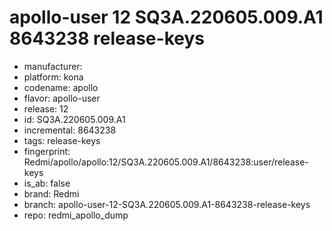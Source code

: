 # apollo-user 12 SQ3A.220605.009.A1 8643238 release-keys
- manufacturer: 
- platform: kona
- codename: apollo
- flavor: apollo-user
- release: 12
- id: SQ3A.220605.009.A1
- incremental: 8643238
- tags: release-keys
- fingerprint: Redmi/apollo/apollo:12/SQ3A.220605.009.A1/8643238:user/release-keys
- is_ab: false
- brand: Redmi
- branch: apollo-user-12-SQ3A.220605.009.A1-8643238-release-keys
- repo: redmi_apollo_dump
